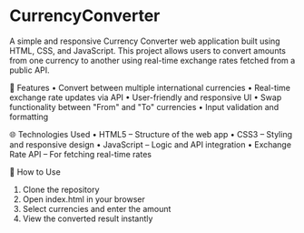 # CurrencyConverter
A simple and responsive Currency Converter web application built using HTML, CSS, and JavaScript. This project allows users to convert amounts from one currency to another using real-time exchange rates fetched from a public API.

🔧 Features
• Convert between multiple international currencies
• Real-time exchange rate updates via API
• User-friendly and responsive UI
• Swap functionality between "From" and "To" currencies
• Input validation and formatting

🌐 Technologies Used
• HTML5 – Structure of the web app
• CSS3 – Styling and responsive design
• JavaScript – Logic and API integration
• Exchange Rate API – For fetching real-time rates

🚀 How to Use
1. Clone the repository
2. Open index.html in your browser
3. Select currencies and enter the amount
4. View the converted result instantly

